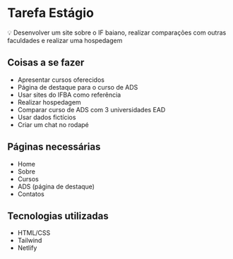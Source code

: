 # Tarefa Estágio

💡 Desenvolver um site sobre o IF baiano, realizar comparações com outras faculdades e realizar uma hospedagem

## Coisas a se fazer

- Apresentar cursos oferecidos
- Página de destaque para o curso de ADS
- Usar sites do IFBA como referência
- Realizar hospedagem
- Comparar curso de ADS com 3 universidades EAD
- Usar dados fictícios
- Criar um chat no rodapé

## Páginas necessárias

- Home
- Sobre
- Cursos
- ADS (página de destaque)
- Contatos

## Tecnologias utilizadas

- HTML/CSS
- Tailwind
- Netlify
